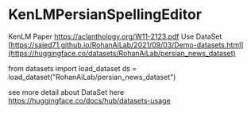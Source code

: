 # KenLMPersianSpellingEditor
KenLM Paper https://aclanthology.org/W11-2123.pdf
Use DataSet [https://saied71.github.io/RohanAiLab/2021/09/03/Demo-datasets.html](https://huggingface.co/datasets/RohanAiLab/persian_news_dataset)

from datasets import load_dataset
ds = load_dataset("RohanAiLab/persian_news_dataset")


see more detail about DataSet here https://huggingface.co/docs/hub/datasets-usage

